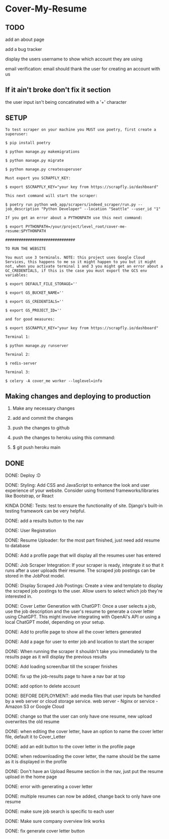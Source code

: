 # Cover-My-Resume

## TODO

add an about page

add a bug tracker

display the users username to show which account they are using

email verification: email should thank the user for creating an account with us


## If it ain't broke don't fix it section

the user input isn't being concatinated with a '+' character

## SETUP

```,
To test scraper on your machine you MUST use poetry, first create a superuser:

$ pip install poetry

$ python manage.py makemigrations

$ python manage.py migrate

$ python manage.py createsuperuser

Must export you SCRAPFLY_KEY:

$ export $SCRAPFLY_KEY="your key from https://scrapfly.io/dashboard"

This next command will start the scraper:

$ poetry run python web_app/scrapers/indeed_scraper/run.py --job_description "Python Developer" --location "Seattle" --user_id "1"

If you get an error about a PYTHONPATH use this next command:

$ export PYTHONPATH=/your/project/level_root/cover-me-resume:$PYTHONPATH

###############################

TO RUN THE WEBSITE

You must use 3 terminals. NOTE: this project uses Google Cloud Services, this happens to me so it might happen to you but it might not, when you activate terminal 1 and 3 you might get an error about a GC_CREDENTIALS, if this is the case you must export the GCS env variables:

$ export DEFAULT_FILE_STORAGE=''

$ export GS_BUCKET_NAME=''

$ export GS_CREDENTIALS=''

$ export GS_PROJECT_ID=''

and for good measures:

$ export $SCRAPFLY_KEY="your key from https://scrapfly.io/dashboard"

Terminal 1: 

$ python manage.py runserver

Terminal 2:

$ redis-server

Terminal 3:

$ celery -A cover_me worker --loglevel=info
```

## Making changes and deploying to production

1. Make any necessary changes

2. add and commit the changes

3. push the changes to github

4. push the changes to heroku using this command:

5. $ git push heroku main

## DONE

DONE: Deploy :D

DONE: Styling: Add CSS and JavaScript to enhance the look and user experience of your website. Consider using frontend frameworks/libraries like Bootstrap, or React

KINDA DONE: Tests: test to ensure the functionality of site. Django's built-in testing framework can be very helpful.

DONE: add a results button to the nav

DONE: User Registration

DONE: Resume Uploader: for the most part finished, just need add resume to database

DONE: Add a profile page that will display all the resumes user has entered

DONE: Job Scraper Integration: If your scraper is ready, integrate it so that it runs after a user uploads their resume. The scraped job postings can be stored in the JobPost model.

DONE: Display Scraped Job Postings: Create a view and template to display the scraped job postings to the user. Allow users to select which job they're interested in.

DONE: Cover Letter Generation with ChatGPT: Once a user selects a job, use the job description and the user's resume to generate a cover letter using ChatGPT. This might involve integrating with OpenAI's API or using a local ChatGPT model, depending on your setup.

DONE: Add to profile page to show all the cover letters generated

DONE: Add a page for user to enter job and location to start the scraper

DONE: When running the scraper it shouldn't take you immediately to the results page as it will display the previous results

DONE: Add loading screen/bar till the scraper finishes

DONE: fix up the job-results page to have a nav bar at top

DONE: add option to delete account

DONE: BEFORE DEPLOYMENT: add media files that user inputs be handled by a web server or cloud storage service. web server - Nginx or service - Amazon S3 or Google Cloud

DONE: change so that the user can only have one resume, new upload overwrites the old resume

DONE: when editing the cover letter, have an option to name the cover letter file, default it to Cover_Letter

DONE: add an edit button to the cover letter in the profile page

DONE: when redownloading the cover letter, the name should be the same as it is displayed in the profile

DONE: Don't have an Upload Resume section in the nav, just put the resume upload in the home page

DONE: error with generating a cover letter

DONE: multiple resumes can now be added, change back to only have one resume

DONE: make sure job search is specific to each user

DONE: Make sure company overview link works

DONE: fix generate cover letter button
